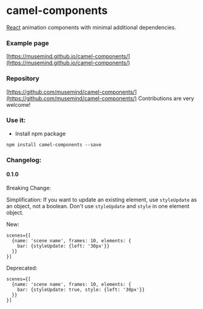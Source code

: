 # camel-components

[React](https://facebook.github.io/react/) animation components with minimal additional dependencies.

### Example page
[https://musemind.github.io/camel-components/](https://musemind.github.io/camel-components/)

### Repository
[https://github.com/musemind/camel-components/](https://github.com/musemind/camel-components/)
Contributions are very welcome!

### Use it:

* Install npm package

```
npm install camel-components --save
```

### Changelog:

#### 0.1.0
Breaking Change:

Simplification: If you want to update an existing element, use `styleUpdate` as an object, not a boolean. Don't use `styleUpdate` and `style` in one element object.

New:
```
scenes={[
  {name: 'scene name', frames: 10, elements: {
    bar: {styleUpdate: {left: '30px'}}
  }}
}]
```

Deprecated:
```
scenes={[
  {name: 'scene name', frames: 10, elements: {
    bar: {styleUpdate: true, style: {left: '30px'}}
  }}
}]
```

